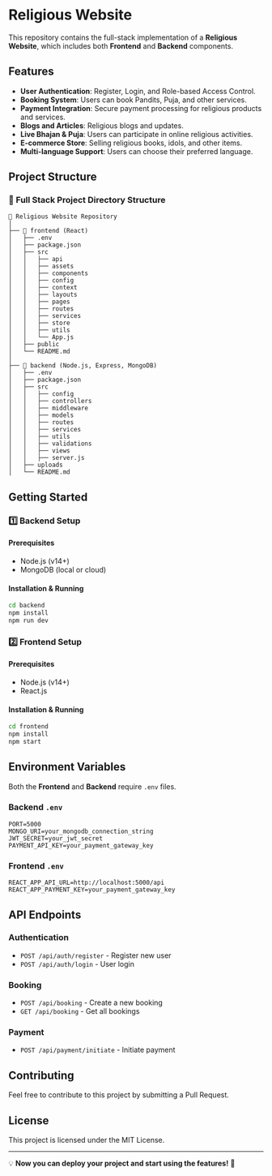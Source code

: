 # Religious Website

This repository contains the full-stack implementation of a **Religious Website**, which includes both **Frontend** and **Backend** components. 

## Features

- **User Authentication**: Register, Login, and Role-based Access Control.
- **Booking System**: Users can book Pandits, Puja, and other services.
- **Payment Integration**: Secure payment processing for religious products and services.
- **Blogs and Articles**: Religious blogs and updates.
- **Live Bhajan & Puja**: Users can participate in online religious activities.
- **E-commerce Store**: Selling religious books, idols, and other items.
- **Multi-language Support**: Users can choose their preferred language.

## Project Structure

### 📂 Full Stack Project Directory Structure
```
📂 Religious Website Repository
│
├── 📂 frontend (React)
│   ├── .env
│   ├── package.json
│   ├── src
│   │   ├── api
│   │   ├── assets
│   │   ├── components
│   │   ├── config
│   │   ├── context
│   │   ├── layouts
│   │   ├── pages
│   │   ├── routes
│   │   ├── services
│   │   ├── store
│   │   ├── utils
│   │   └── App.js
│   ├── public
│   └── README.md
│
├── 📂 backend (Node.js, Express, MongoDB)
│   ├── .env
│   ├── package.json
│   ├── src
│   │   ├── config
│   │   ├── controllers
│   │   ├── middleware
│   │   ├── models
│   │   ├── routes
│   │   ├── services
│   │   ├── utils
│   │   ├── validations
│   │   ├── views
│   │   ├── server.js
│   ├── uploads
│   └── README.md
```

## Getting Started

### 1️⃣ Backend Setup
#### Prerequisites
- Node.js (v14+)
- MongoDB (local or cloud)

#### Installation & Running
```bash
cd backend
npm install
npm run dev
```

### 2️⃣ Frontend Setup
#### Prerequisites
- Node.js (v14+)
- React.js

#### Installation & Running
```bash
cd frontend
npm install
npm start
```

## Environment Variables
Both the **Frontend** and **Backend** require `.env` files.

### Backend `.env`
```
PORT=5000
MONGO_URI=your_mongodb_connection_string
JWT_SECRET=your_jwt_secret
PAYMENT_API_KEY=your_payment_gateway_key
```

### Frontend `.env`
```
REACT_APP_API_URL=http://localhost:5000/api
REACT_APP_PAYMENT_KEY=your_payment_gateway_key
```

## API Endpoints
### Authentication
- `POST /api/auth/register` - Register new user
- `POST /api/auth/login` - User login

### Booking
- `POST /api/booking` - Create a new booking
- `GET /api/booking` - Get all bookings

### Payment
- `POST /api/payment/initiate` - Initiate payment

## Contributing
Feel free to contribute to this project by submitting a Pull Request.

## License
This project is licensed under the MIT License.

---

💡 **Now you can deploy your project and start using the features!** 🚀
